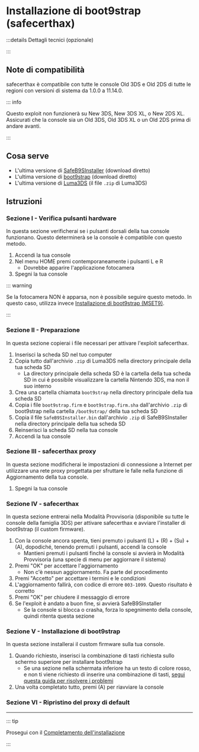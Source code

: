 # Installazione di boot9strap (safecerthax)

:::details Dettagli tecnici (opzionale)

:::

## Note di compatibilità

safecerthax è compatibile con tutte le console Old 3DS e Old 2DS di tutte le regioni con versioni di sistema da 1.0.0 a 11.14.0.

::: info

Questo exploit non funzionerà su New 3DS, New 3DS XL, o New 2DS XL. Assicurati che la console sia un Old 3DS, Old 3DS XL o un Old 2DS prima di andare avanti.

:::

## Cosa serve

- L'ultima versione di [SafeB9SInstaller](https://github.com/d0k3/SafeB9SInstaller/releases/download/v0.0.7/SafeB9SInstaller-20170605-122940.zip) (download diretto)
- L'ultima versione di [boot9strap](https://github.com/SciresM/boot9strap/releases/download/1.4/boot9strap-1.4.zip) (download diretto)
- L'ultima versione di [Luma3DS](https://github.com/LumaTeam/Luma3DS/releases/latest) (il file `.zip` di Luma3DS)

## Istruzioni

### Sezione I - Verifica pulsanti hardware

In questa sezione verificherai se i pulsanti dorsali della tua console funzionano. Questo determinerà se la console è compatibile con questo metodo.

1. Accendi la tua console
2. Nel menu HOME premi contemporaneamente i pulsanti L e R
   - Dovrebbe apparire l'applicazione fotocamera
3. Spegni la tua console

::: warning

Se la fotocamera NON è apparsa, non è possibile seguire questo metodo. In questo caso, utilizza invece [Installazione di boot9strap (MSET9)](installing-boot9strap-\(mset9\)).

:::

### Sezione II - Preparazione

In questa sezione copierai i file necessari per attivare l'exploit safecerthax.

1. Inserisci la scheda SD nel tuo computer
2. Copia tutto dall'archivio `.zip` di Luma3DS nella directory principale della tua scheda SD
   - La directory principale della scheda SD è la cartella della tua scheda SD in cui è possibile visualizzare la cartella Nintendo 3DS, ma non il suo interno
3. Crea una cartella chiamata `boot9strap` nella directory principale della tua scheda SD
4. Copia i file `boot9strap.firm` e `boot9strap.firm.sha` dall'archivio `.zip` di boot9strap nella cartella `/boot9strap/` della tua scheda SD
5. Copia il file `SafeB9SInstaller.bin` dall'archivio `.zip` di SafeB9SInstaller nella directory principale della tua scheda SD
6. Reinserisci la scheda SD nella tua console
7. Accendi la tua console

### Sezione III - safecerthax proxy

In questa sezione modificherai le impostazioni di connessione a Internet per utilizzare una rete proxy progettata per sfruttare le falle nella funzione di Aggiornamento della tua console.

<!--@include: ./_include/addproxy.md -->

1. Spegni la tua console

### Sezione IV - safecerthax

In questa sezione entrerai nella Modalità Provvisoria (disponibile su tutte le console della famiglia 3DS) per attivare safecerthax e avviare l'installer di boot9strap (il custom firmware).

1. Con la console ancora spenta, tieni premuto i pulsanti (L) + (R) + (Su) + (A), dopodiché, tenendo premuti i pulsanti, accendi la console
   - Mantieni premuti i pulsanti finché la console si avvierà in Modalità Provvisoria (una specie di menu per aggiornare il sistema)
2. Premi "OK" per accettare l'aggiornamento
   - Non c'è nessun aggiornamento. Fa parte del procedimento
3. Premi "Accetto" per accettare i termini e le condizioni
4. L'aggiornamento fallirà, con codice di errore `003-1099`. Questo risultato è corretto
5. Premi "OK" per chiudere il messaggio di errore
6. Se l'exploit è andato a buon fine, si avvierà SafeB9SInstaller
   - Se la console si blocca o crasha, forza lo spegnimento della console, quindi ritenta questa sezione

### Sezione V - Installazione di boot9strap

In questa sezione installerai il custom firmware sulla tua console.

1. Quando richiesto, inserisci la combinazione di tasti richiesta sullo schermo superiore per installare boot9strap
   - Se una sezione nella schermata inferiore ha un testo di colore rosso, e non ti viene richiesto di inserire una combinazione di tasti, [segui questa guida per risolvere i problemi](troubleshooting#issues-with-safeb9sinstaller)
2. Una volta completato tutto, premi (A) per riavviare la console

<!--@include: ./_include/configure-luma3ds.md -->

<!--@include: ./_include/luma3ds-installed-note.md -->

### Sezione VI - Ripristino del proxy di default

<!--@include: ./_include/rmproxy.md -->

___

::: tip

Prosegui con il [Completamento dell'installazione](finalizing-setup)

:::
